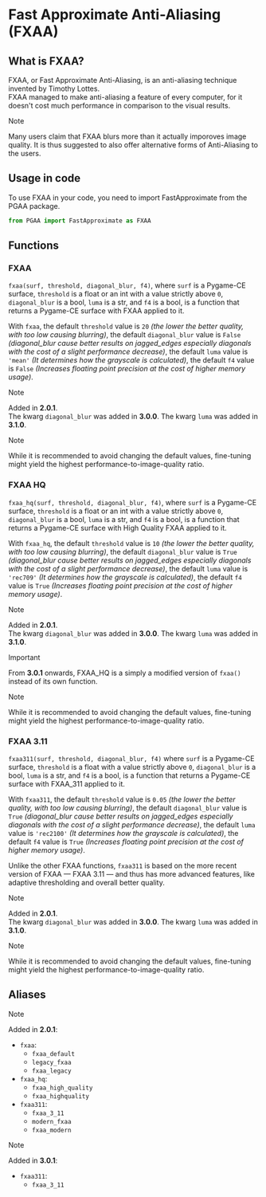 # Fast Approximate Anti-Aliasing (FXAA)

## What is FXAA?

FXAA, or Fast Approximate Anti-Aliasing, is an anti-aliasing technique invented by Timothy Lottes.\
FXAA managed to make anti-aliasing a feature of every computer, for it doesn't cost much performance in comparison to the visual results.

> [!NOTE]
> Many users claim that FXAA blurs more than it actually imporoves image quality. It is thus suggested to also offer alternative forms of Anti-Aliasing to the users.

## Usage in code

To use FXAA in your code, you need to import FastApproximate from the PGAA package.

```python
from PGAA import FastApproximate as FXAA
```

## Functions

### FXAA

`fxaa(surf, threshold, diagonal_blur, f4)`, where `surf` is a Pygame-CE surface, `threshold` is a float or an int with a value strictly above `0`, `diagonal_blur` is a bool, `luma` is a str, and `f4` is a bool, is a function that returns a Pygame-CE surface with FXAA applied to it.

With `fxaa`, the default `threshold` value is `20` *(the lower the better quality, with too low causing blurring)*, the default `diagonal_blur` value is `False` *(diagonal_blur cause better results on jagged_edges especially diagonals with the cost of a slight performance decrease)*, the default `luma` value is `'mean'` *(It determines how the grayscale is calculated)*, the default `f4` value is `False` *(Increases floating point precision at the cost of higher memory usage)*.

> [!NOTE]
> Added in **2.0.1**.\
> The kwarg `diagonal_blur` was added in **3.0.0**.
> The kwarg `luma` was added in **3.1.0**.

> [!NOTE]
> While it is recommended to avoid changing the default values, fine-tuning might yield the highest performance-to-image-quality ratio.

### FXAA HQ

`fxaa_hq(surf, threshold, diagonal_blur, f4)`, where `surf` is a Pygame-CE surface, `threshold` is a float or an int with a value strictly above `0`, `diagonal_blur` is a bool, `luma` is a str, and `f4` is a bool, is a function that returns a Pygame-CE surface with High Quality FXAA applied to it.

With `fxaa_hq`, the default `threshold` value is `10` *(the lower the better quality, with too low causing blurring)*, the default `diagonal_blur` value is `True` *(diagonal_blur cause better results on jagged_edges especially diagonals with the cost of a slight performance decrease)*, the default `luma` value is `'rec709'` *(It determines how the grayscale is calculated)*, the default `f4` value is `True` *(Increases floating point precision at the cost of higher memory usage)*.

> [!NOTE]
> Added in **2.0.1**.\
> The kwarg `diagonal_blur` was added in **3.0.0**.
> The kwarg `luma` was added in **3.1.0**.

> [!IMPORTANT]
> From **3.0.1** onwards, FXAA_HQ is a simply a modified version of `fxaa()` instead of its own function.

> [!NOTE]
> While it is recommended to avoid changing the default values, fine-tuning might yield the highest performance-to-image-quality ratio.

### FXAA 3.11

`fxaa311(surf, threshold, diagonal_blur, f4)` where `surf` is a Pygame-CE surface, `threshold` is a float with a value strictly above `0`, `diagonal_blur` is a bool, `luma` is a str, and `f4` is a bool, is a function that returns a Pygame-CE surface with FXAA_311 applied to it.

With `fxaa311`, the default `threshold` value is `0.05` *(the lower the better quality, with too low causing blurring)*, the default `diagonal_blur` value is `True` *(diagonal_blur cause better results on jagged_edges especially diagonals with the cost of a slight performance decrease)*, the default `luma` value is `'rec2100'` *(It determines how the grayscale is calculated)*, the default `f4` value is `True` *(Increases floating point precision at the cost of higher memory usage)*.

Unlike the other FXAA functions, `fxaa311` is based on the more recent version of FXAA — FXAA 3.11 — and thus has more advanced features, like adaptive thresholding and overall better quality.

> [!NOTE]
> Added in **2.0.1**.\
> The kwarg `diagonal_blur` was added in **3.0.0**.
> The kwarg `luma` was added in **3.1.0**.

> [!NOTE]
> While it is recommended to avoid changing the default values, fine-tuning might yield the highest performance-to-image-quality ratio.

## Aliases

> [!NOTE]
> Added in **2.0.1**:

+ `fxaa`:
  + `fxaa_default`
  + `legacy_fxaa`
  + `fxaa_legacy`
+ `fxaa_hq`: 
  + `fxaa_high_quality`
  + `fxaa_highquality`
+ `fxaa311`:
  + `fxaa_3_11`
  + `modern_fxaa`
  + `fxaa_modern`

> [!NOTE]
> Added in **3.0.1**:

+ `fxaa311`:
  + `fxaa_3_11`